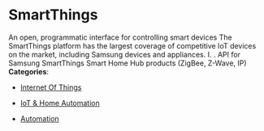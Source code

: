 # SmartThings


An open, programmatic interface for controlling smart devices The SmartThings platform has the largest coverage of competitive IoT devices on the market, including Samsung devices and appliances. I. . API for Samsung SmartThings Smart Home Hub products (ZigBee, Z-Wave, IP)
**Categories**:

- [Internet Of Things](https://github/awesome-apis/awesome-apis#internet-of-things)

- [IoT & Home Automation](https://github/awesome-apis/awesome-apis#iot-and-home-automation)

- [Automation](https://github/awesome-apis/awesome-apis#automation)



